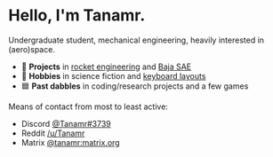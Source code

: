 # Hello, I'm Tanamr.
Undergraduate student, mechanical engineering, heavily interested in (aero)space.
- 🚀 **Projects** in [rocket engineering](https://www.nasa.gov/stem/studentlaunch/home/index.html) and [Baja SAE](https://github.com/stonybrookmotorsports)
- 🎨 **Hobbies** in science fiction and [keyboard layouts](https://github.com/samuelxyz/trialyzer)
- 🟦 **Past dabbles** in coding/research projects and a few games

Means of contact from most to least active:
- Discord [@Tanamr#3739](https://discord.com/users/444585600318701568)
- Reddit [/u/Tanamr](https://www.reddit.com/user/Tanamr)
- Matrix [@tanamr:matrix.org](https://matrix.to/#/@tanamr:matrix.org)

<!---
samuelxyz/samuelxyz is a ✨ special ✨ repository because its `README.md` (this file) appears on your GitHub profile.
You can click the Preview link to take a look at your changes.
--->
